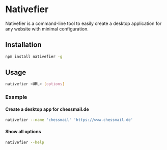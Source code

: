 # Nativefier

Nativefier is a command-line tool to easily create a desktop application for any website 
with minimal configuration.

## Installation

```bash
npm install nativefier -g
```

## Usage

```bash
nativefier <URL> [options]
```

### Example

#### Create a desktop app for chessmail.de

```bash
nativefier --name 'chessmail' 'https://www.chessmail.de'
```

#### Show all options

```bash
nativefier --help
```
